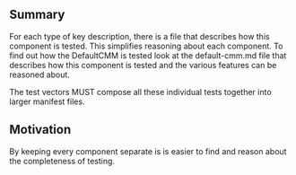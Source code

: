 [//]: # "Copyright Amazon.com Inc. or its affiliates. All Rights Reserved."
[//]: # "SPDX-License-Identifier: CC-BY-SA-4.0"

## Summary

For each type of key description,
there is a file that describes how this component is tested.
This simplifies reasoning about each component.
To find out how the DefaultCMM is tested
look at the default-cmm.md file
that describes how this component is tested
and the various features can be reasoned about.

The test vectors MUST compose all these individual tests together
into larger manifest files.

## Motivation

By keeping every component separate is is easier to find
and reason about the completeness of testing.

